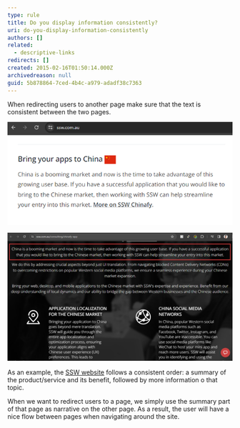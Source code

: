 ```yaml
---
type: rule
title: Do you display information consistently?
uri: do-you-display-information-consistently
authors: []
related:
  - descriptive-links
redirects: []
created: 2015-02-16T01:50:14.000Z
archivedreason: null
guid: 5b878864-7ced-4b4c-a979-adadf38c7363
---
```

When redirecting users to another page make sure that the text is consistent between the two pages.

<!--endintro-->

![Figure: This text is taken from where the "More on SSW Chinafy" link goes](homepage-with-link-to-chinafy.png)

![Figure: Good Example - You can see the text again here, at the link's destination](chinafy-page.png)



As an example, the [SSW website](https://ssw.com.au/) follows a consistent order: a summary of the product/service and its benefit, followed by more information o that topic. 

When we want to redirect users to a page, we simply use the summary part of that page as narrative on the other page. As a result, the user will have a nice flow between pages when navigating around the site.

